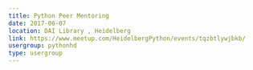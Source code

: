 ```yaml
---
title: Python Peer Mentoring
date: 2017-06-07
location: DAI Library , Heidelberg
link: https://www.meetup.com/HeidelbergPython/events/tqzbtlywjbkb/
usergroup: pythonhd
type: usergroup
---
```

